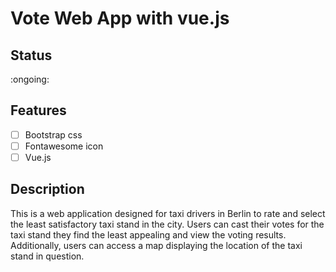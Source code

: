 # Vote Web App with vue.js

## Status

:ongoing:

## Features

- [ ] Bootstrap css
- [ ] Fontawesome icon
- [ ] Vue.js

## Description

This is a web application designed for taxi drivers in Berlin to rate and select the least satisfactory taxi stand in the city. Users can cast their votes for the taxi stand they find the least appealing and view the voting results. Additionally, users can access a map displaying the location of the taxi stand in question.
